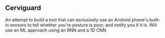 ## Cerviguard
An attempt to build a tool that can exclusively use an Android phone's built-in sensors to tell whether you're posture is poor, and notify you if it is.
Will use an ML approach using an RNN and a 1D CNN.